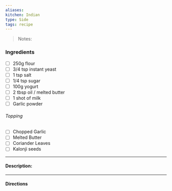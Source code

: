 ```yaml
---
aliases: 
kitchen: Indian
type: Side
tags: recipe
---
```


 >Notes: 

### Ingredients
- [ ] 250g flour
- [ ] 3/4 tsp instant yeast
- [ ] 1 tsp salt
- [ ] 1/4 tsp sugar
- [ ] 100g yogurt
- [ ] 2 tbsp oil / melted butter
- [ ] 1 shot of milk
- [ ] Garlic powder
###### Topping
- [ ] Chopped Garlic
- [ ] Melted Butter
- [ ] Coriander Leaves
- [ ] Kalonji seeds

---
#### Description:


---
#### Directions
